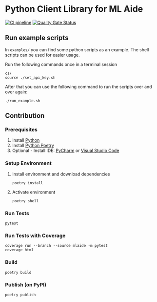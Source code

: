 # Python Client Library for ML Aide
[![CI pipeline](https://github.com/MLAide/python-client/actions/workflows/ci-pipeline.yml/badge.svg)](https://github.com/MLAide/python-client/actions/workflows/ci-pipeline.yml) [![Quality Gate Status](https://sonarcloud.io/api/project_badges/measure?project=MLAide_python-client&metric=alert_status)](https://sonarcloud.io/dashboard?id=MLAide_python-client)

## Run example scripts
In `examples/` you can find some python scripts as an example.
The shell scripts can be used for easier usage.

Run the following commands once in a terminal session
```shell script
cs/
source ./set_api_key.sh
```

After that you can use the following command to run the scripts
over and over again:
```shell script
./run_example.sh
```

## Contribution
### Prerequisites
1. Install [Python](https://www.python.org/)
2. Install [Python Poetry](https://python-poetry.org/docs/#installation)
3. Optional - Install IDE: [PyCharm](https://www.jetbrains.com/pycharm/) 
or [Visual Studio Code](https://code.visualstudio.com/)

### Setup Environment
1. Install environment and download dependencies
    ```shell
   poetry install
   ```
   
2. Activate environment
    ```shell
    poetry shell
    ```

### Run Tests
```
pytest
```

### Run Tests with Coverage
```
coverage run --branch --source mlaide -m pytest
coverage html
```

### Build
```
poetry build
```

### Publish (on PyPI)
```
poetry publish
```

